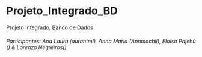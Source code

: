 # Projeto_Integrado_BD
Projeto Integrado, Banco de Dados

###### Participantes: Ana Laura (aurahtml), Anna Maria (Annmochii), Eloisa Pajehú () & Lorenzo Negreiros().
